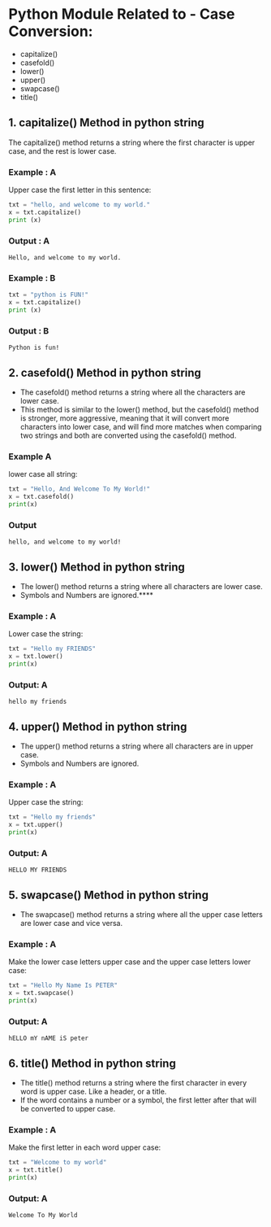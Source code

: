 # Python Module Related to - Case Conversion:

+ capitalize()
+ casefold()
+ lower()
+ upper()
+ swapcase()
+ title()



## 1. capitalize() Method in python string
The capitalize() method returns a string where the first character is upper case, and the rest is lower case.

### Example : A
Upper case the first letter in this sentence:
```python
txt = "hello, and welcome to my world."
x = txt.capitalize()
print (x)
```
### Output : A
```
Hello, and welcome to my world.
```

### Example : B
```python
txt = "python is FUN!"
x = txt.capitalize()
print (x)
```
### Output : B
```
Python is fun!
```

## 2. casefold() Method in python string
+ The casefold() method returns a string where all the characters are lower case.
+ This method is similar to the lower() method, but the casefold() method is stronger, more aggressive, meaning that it will convert more characters into lower case, and will find more matches when comparing two strings and both are converted using the casefold() method.
### Example A
lower case all string:
```python
txt = "Hello, And Welcome To My World!"
x = txt.casefold()
print(x)
```
### Output
```
hello, and welcome to my world!
```


## 3. lower() Method in python string
+ The lower() method returns a string where all characters are lower case.
+ Symbols and Numbers are ignored.****
### Example : A
Lower case the string:
```python
txt = "Hello my FRIENDS"
x = txt.lower()
print(x)
```
### Output: A
```
hello my friends
```


## 4. upper() Method in python string
+ The upper() method returns a string where all characters are in upper case.
+ Symbols and Numbers are ignored.
### Example : A
Upper case the string:
```python
txt = "Hello my friends"
x = txt.upper()
print(x)
```
### Output: A
```
HELLO MY FRIENDS
```

## 5. swapcase() Method in python string
+ The swapcase() method returns a string where all the upper case letters are lower case and vice versa.
### Example : A
Make the lower case letters upper case and the upper case letters lower case:
```python
txt = "Hello My Name Is PETER"
x = txt.swapcase()
print(x)
```
### Output: A
```
hELLO mY nAME iS peter
```


## 6. title() Method in python string
+ The title() method returns a string where the first character in every word is upper case. Like a header, or a title.
+ If the word contains a number or a symbol, the first letter after that will be converted to upper case.

### Example : A
Make the first letter in each word upper case:
```python
txt = "Welcome to my world"
x = txt.title()
print(x)
```

### Output: A
```
Welcome To My World
```




